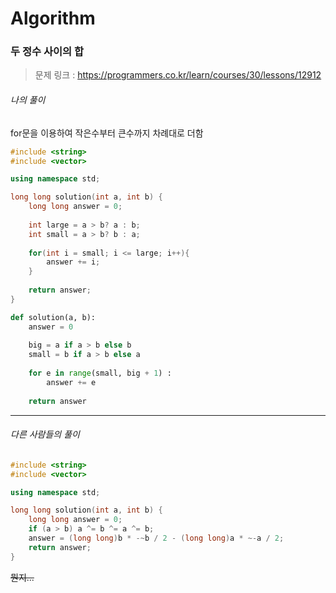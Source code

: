 # Algorithm

### 두 정수 사이의 합



> 문제 링크 : https://programmers.co.kr/learn/courses/30/lessons/12912



###### 나의 풀이

for문을 이용하여 작은수부터 큰수까지 차례대로 더함

```c++
#include <string>
#include <vector>

using namespace std;

long long solution(int a, int b) {
    long long answer = 0;
    
    int large = a > b? a : b;
    int small = a > b? b : a;
    
    for(int i = small; i <= large; i++){
        answer += i;
    }
    
    return answer;
}
```



```python
def solution(a, b):
    answer = 0
    
    big = a if a > b else b
    small = b if a > b else a
    
    for e in range(small, big + 1) :
        answer += e
        
    return answer
```





*****



###### 다른 사람들의 풀이

```c++
#include <string>
#include <vector>

using namespace std;

long long solution(int a, int b) {
    long long answer = 0;
    if (a > b) a ^= b ^= a ^= b;
    answer = (long long)b * -~b / 2 - (long long)a * ~-a / 2;
    return answer;
}
```

~~뭔지...~~